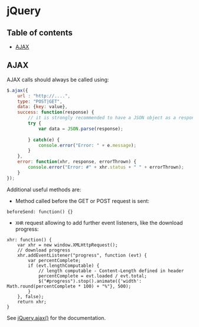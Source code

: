 # jQuery

## Table of contents

- [AJAX](#ajax)


## AJAX

AJAX calls should always be called using:

```javascript
$.ajax({
    url : "http://....",
    type: "POST|GET",
    data: {key: value},
    success: function(response) {
        // it is strongly recommended to have a JSON object as a response
        try {
            var data = JSON.parse(response);
            
        } catch(e) {
            console.error("Error: " + e.message);
        }
    },
    error: function(xhr, response, errorThrown) {
        console.error("Error: #" + xhr.status + " " + errorThrown);
    }
});
```

Additional useful methods are:

- Method called before the GET or POST request is sent:

```beforeSend: function() {}```

- `XHR` request allowing to add further event listeners, like the download progress:

```
xhr: function() {
    var xhr = new window.XMLHttpRequest();
    // download progress
    xhr.addEventListener("progress", function (evt) {
        var percentComplete;
        if (evt.lengthComputable) {
            // length computable - Content-Length defined in header
            percentComplete = evt.loaded / evt.total;
            $("#progress").stop().animate({'width': Math.round(percentComplete * 100) + "%"}, 500);
        }
    }, false);
    return xhr;
}
```

See [jQuery.ajax()](https://api.jquery.com/jQuery.ajax/) for the documentation.